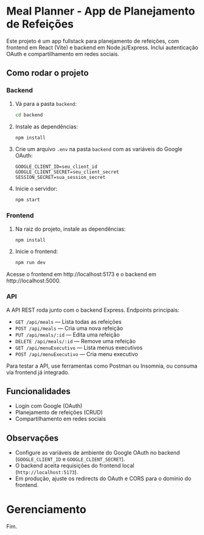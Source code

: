 # Meal Planner - App de Planejamento de Refeições

Este projeto é um app fullstack para planejamento de refeições, com frontend em React (Vite) e backend em Node.js/Express. Inclui autenticação OAuth e compartilhamento em redes sociais.

## Como rodar o projeto

### Backend
1. Vá para a pasta `backend`:
   ```sh
   cd backend
   ```
2. Instale as dependências:
   ```sh
   npm install
   ```
3. Crie um arquivo `.env` na pasta `backend` com as variáveis do Google OAuth:
   ```env
   GOOGLE_CLIENT_ID=seu_client_id
   GOOGLE_CLIENT_SECRET=seu_client_secret
   SESSION_SECRET=sua_session_secret
   ```
4. Inicie o servidor:
   ```sh
   npm start
   ```

### Frontend
1. Na raiz do projeto, instale as dependências:
   ```sh
   npm install
   ```
2. Inicie o frontend:
   ```sh
   npm run dev
   ```

Acesse o frontend em http://localhost:5173 e o backend em http://localhost:5000.

### API
A API REST roda junto com o backend Express. Endpoints principais:

- `GET /api/meals` — Lista todas as refeições
- `POST /api/meals` — Cria uma nova refeição
- `PUT /api/meals/:id` — Edita uma refeição
- `DELETE /api/meals/:id` — Remove uma refeição
- `GET /api/menuExecutivo` — Lista menus executivos
- `POST /api/menuExecutivo` — Cria menu executivo

Para testar a API, use ferramentas como Postman ou Insomnia, ou consuma via frontend já integrado.

## Funcionalidades
- Login com Google (OAuth)
- Planejamento de refeições (CRUD)
- Compartilhamento em redes sociais

## Observações
- Configure as variáveis de ambiente do Google OAuth no backend (`GOOGLE_CLIENT_ID` e `GOOGLE_CLIENT_SECRET`).
- O backend aceita requisições do frontend local (`http://localhost:5173`).
- Em produção, ajuste os redirects do OAuth e CORS para o domínio do frontend.
# Gerenciamento
Fim.